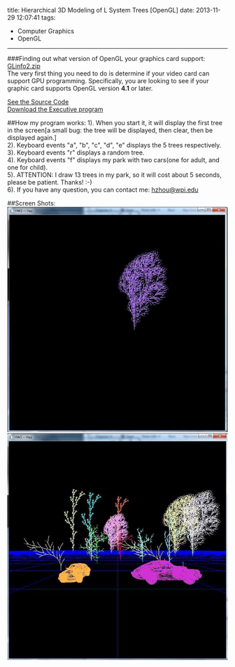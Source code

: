 title: Hierarchical 3D Modeling of L System Trees [OpenGL]
date: 2013-11-29 12:07:41
tags: 
  - Computer Graphics
  - OpenGL
---
 
###Finding out what version of OpenGL your graphics card support: [GLinfo2.zip](/demo/ComputerGraphics/GLinfo2.zip)           
The very first thing you need to do is determine if your video card can support GPU programming. Specifically, you are looking to see if your graphic card supports OpenGL version **4.1** or later.            
          
[See the Source Code](https://github.com/zhouhao/CS543-Computer-Graphics-Course-Project/tree/master/HW3)               
[Download the Executive program](/demo/ComputerGraphics/Hierarchical_3D_Modeling_of_L_System_Trees.zip)           
<!-- more -->      
##How my program works:
1). When you start it, it will display the first tree in the screen[a small bug: the tree will be displayed, then clear, then be displayed again.]      
2). Keyboard events "a", "b", "c", "d", "e" displays the 5 trees respectively.      
3). Keyboard events "r" displays a random tree.      
4). Keyboard events "f" displays my park with two cars(one for adult, and one for child).     
5). ATTENTION: I draw 13 trees in my park, so it will cost about 5 seconds, please be patient. Thanks! :-)     
6). If you have any question, you can contact me: <a href="mailto:hzhou@wpi.edu">hzhou@wpi.edu</a>        

##Screen Shots:        
![Tree](/img/blog/OpenGL/hw3/1.PNG "Tree")            
![Forest](/img/blog/OpenGL/hw3/2.PNG "Forest")            